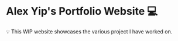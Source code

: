 # Alex Yip's Portfolio Website 💻
💡 This WIP website showcases the various project I have worked on.

